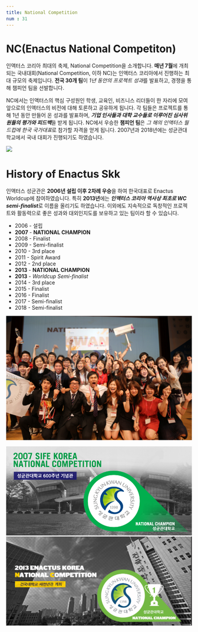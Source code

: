 ```yaml
---
title: National Competition
num : 31
---
```


# NC(Enactus National Competiton)

인액터스 코리아 최대의 축제, National Competition을 소개합니다. **매년 7월**에 개최되는 국내대회(National Competition, 이하 NC)는 인액터스 코리아에서 진행하는 최대 규모의 축제입니다. **전국 30개 팀**이 *1년 동안의 프로젝트 성과*를 발표하고, 경쟁을 통해 챔피언 팀을 선발합니다.

NC에서는 인액터스의 핵심 구성원인 학생, 교육인, 비즈니스 리더들이 한 자리에 모여 앞으로의 인액터스의 비전에 대해 토론하고 공유하게 됩니다. 각 팀들은 프로젝트를 통해 1년 동안 만들어 온 성과를 발표하며, ***기업 인사들과 대학 교수들로 이루어진 심사위원들의 평가와 피드백***을 받게 됩니다.
NC에서 우승한 **챔피언 팀**은 *그 해의 인액터스 월드컵에 한국 국가대표*로 참가할 자격을 얻게 됩니다. 2007년과 2018년에는 성균관대학교에서 국내 대회가 진행되기도 하였습니다.

![](/images/what-we-do/nc-2.jpeg)



# History of Enactus Skk

인액터스 성균관은 **2006년 설립 이후 2차례 우승**을 하여 한국대표로 Enactus Worldcup에 참여하였습니다. 특히 **2013년**에는 ***인액터스 코리아 역사상 최초로 WC semi-finalist***로 이름을 올리기도 하였습니다.
이외에도 지속적으로 독창적인 프로젝트와 활동력으로 좋은 성과와 대외인지도를 보유하고 있는 팀이라 할 수 있습니다.

+ 2006 - 설립
+ **2007** - **NATIONAL CHAMPION**
+ 2008 - Finalist
+ 2009 - Semi-finalist
+ 2010 - 3rd place
+ 2011 - Spirit Award
+ 2012 - 2nd place
+ **2013** - **NATIONAL CHAMPION**
+ **2013** - *Worldcup Semi-finalist*
+ 2014 - 3rd place
+ 2015 - Finalist
+ 2016 - Finalist
+ 2017 - Semi-finalist
+ 2018 - Semi-finalist

![](/images/what-we-do/nc-win-2013-md.jpg)

![](/images/what-we-do/history-2007.png)
![](/images/what-we-do/history-2013.jpg)
